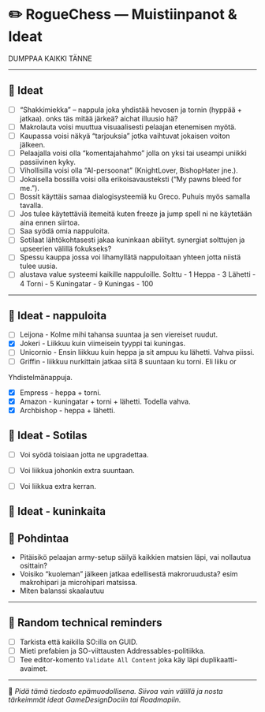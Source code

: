 # ✏️ RogueChess — Muistiinpanot & Ideat

DUMPPAA KAIKKI TÄNNE

---

## 🔹 Ideat

- [ ] “Shakkimiekka” – nappula joka yhdistää hevosen ja tornin (hyppää + jatkaa). onks täs mitää järkeä? aichat illuusio hä?
- [ ] Makrolauta voisi muuttua visuaalisesti pelaajan etenemisen myötä.
- [ ] Kaupassa voisi näkyä “tarjouksia” jotka vaihtuvat jokaisen voiton jälkeen.
- [ ] Pelaajalla voisi olla “komentajahahmo” jolla on yksi tai useampi uniikki passiivinen kyky.
- [ ] Vihollisilla voisi olla “AI-persoonat” (KnightLover, BishopHater jne.).
- [ ] Jokaisella bossilla voisi olla erikoisavausteksti (“My pawns bleed for me.”). 
- [ ] Bossit käyttäis samaa dialogisysteemiä ku Greco. Puhuis myös samalla tavalla.
- [ ] Jos tulee käytettäviä itemeitä kuten freeze ja jump spell ni ne käytetään aina ennen siirtoa.
- [ ] Saa syödä omia nappuloita.
- [ ] Sotilaat lähtökohtasesti jakaa kuninkaan abilityt. synergiat solttujen ja upseerien välillä fokukseks?
- [ ] Spessu kauppa jossa voi lihamyllätä nappuloitaan yhteen jotta niistä tulee uusia.
- [ ] alustava value systeemi kaikille nappuloille.
	Solttu - 1
	Heppa - 3
	Lähetti - 4
	Torni - 5
	Kuningatar - 9
	Kuningas - 100
---

## 🔹 Ideat - nappuloita

- [ ] Leijona - Kolme mihi tahansa suuntaa ja sen viereiset ruudut.
- [X] Jokeri - Liikkuu kuin viimeisein tyyppi tai kuningas.
- [ ] Unicornio - Ensin liikkuu kuin heppa ja sit ampuu ku lähetti. Vahva piissi.
- [ ] Griffin - liikkuu nurkittain jatkaa siitä 8 suuntaan ku torni. Eli liiku or

Yhdistelmänappuja.
- [X] Empress - heppa + torni.
- [X] Amazon - kuningatar + torni + lähetti. Todella vahva.
- [X] Archbishop - heppa + lähetti.

## 🔹 Ideat - Sotilas
- [ ] Voi syödä toisiaan jotta ne upgradettaa.
- [ ] Voi liikkua johonkin extra suuntaan.
- [ ] Voi liikkua extra kerran.



## 🔹 Ideat - kuninkaita



## 🔹 Pohdintaa

- Pitäisikö pelaajan army-setup säilyä kaikkien matsien läpi, vai nollautua osittain?
- Voisiko “kuoleman” jälkeen jatkaa edellisestä makroruudusta? esim makrohipari ja microhipari matsissa.
- Miten balanssi skaalautuu

---

## 🔹 Random technical reminders

- [ ] Tarkista että kaikilla SO:illa on GUID.  
- [ ] Mieti prefabien ja SO-viittausten Addressables-politiikka.  
- [ ] Tee editor-komento `Validate All Content` joka käy läpi duplikaatti-avaimet.  

---

🧩 *Pidä tämä tiedosto epämuodollisena. Siivoa vain välillä ja nosta tärkeimmät ideat GameDesignDociin tai Roadmapiin.*
